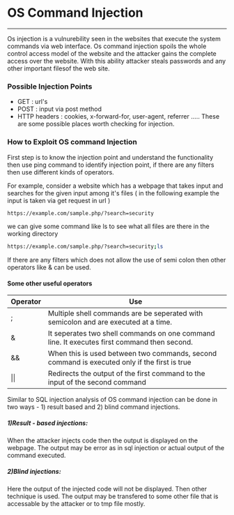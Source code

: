 # OS Command Injection

___

Os injection is a vulnurebility seen in the websites that execute the system commands via web interface. Os command injection spoils the whole control access model of the website and the attacker gains the complete access over the website. With this ability attacker steals passwords and any other important filesof the web site.

### Possible Injection Points
* GET : url's
* POST : input via post method
* HTTP headers : cookies, x-forward-for, user-agent, referrer .....
        These are some possible places worth checking for injection.

### How to Exploit OS command Injection 
First step is to know the injection point and understand the functionality then use ping command to identify injection point, if there are any filters then use different kinds of operators. 

For example, consider a website which has a webpage that takes input and searches for the given input among it's files ( in the following example the input is taken via get request in url )
```sh
https://example.com/sample.php/?search=security
```
we can give some command like ls to see what all files are there in the working directory

```sh
https://example.com/sample.php/?search=security;ls 
```
If there are any filters which does not allow the use of semi colon then other operators like & can be used.

#### Some other useful operators
| Operator | Use |
|---------|------|
| ; | Multiple shell commands are be seperated with semicolon and are executed at a time.|
| & | It seperates two shell commands on one command line. It executes first command then second. |
| && | When this is used between two commands, second command is executed only if the first is true |
|\|\|  | Redirects the output of the first command to the input of the second command|

Similar to SQL injection analysis of OS command injection can be done in two ways - 1) result based and 2) blind command injections.

##### 1)Result - based injections:

When the attacker injects code then the output is displayed on the webpage. The output may be error as in sql injection or actual output of the command executed. 

##### 2)Blind injections:

Here the output of the injected code will not be displayed. Then other technique is used. The output may be transfered to some other file that is accessable by the attacker or to tmp file mostly.
